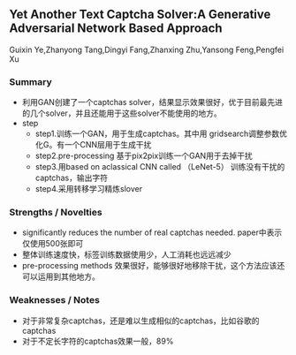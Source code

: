 ## Yet Another Text Captcha Solver:A Generative Adversarial Network Based Approach
Guixin Ye,Zhanyong Tang,Dingyi Fang,Zhanxing Zhu,Yansong Feng,Pengfei Xu
### Summary
* 利用GAN创建了一个captchas solver，结果显示效果很好，优于目前最先进的几个solver，并且还能用于这些solver不能使用的地方。  
* step
  * step1.训练一个GAN，用于生成captchas。其中用 gridsearch调整参数优化G。有一个CNN层用于生成干扰
  * step2.pre-processing 基于pix2pix训练一个GAN用于去掉干扰
  * step3.用based on aclassical CNN called （LeNet-5） 训练没有干扰的captchas，输出字符
  * step4.采用转移学习精炼slover
### Strengths / Novelties
* significantly reduces the number of real captchas needed. paper中表示仅使用500张即可
* 整体训练速度快，标签训练数据使用少，人工消耗也远远减少
* pre-processing methods 效果很好，能够很好地移除干扰，这个方法应该还可以运用到其他地方。

### Weaknesses / Notes
* 对于非常复杂captchas，还是难以生成相似的captchas，比如谷歌的captchas
* 对于不定长字符的captchas效果一般，89%
